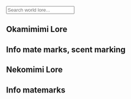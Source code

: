 <div class="world-lore-search-container">
    <input type="text" id="worldLoreSearchInput" placeholder="Search world lore...">
</div>

## Okamimimi Lore

Info
mate marks, scent marking
--

## Nekomimi Lore

Info
matemarks
--
